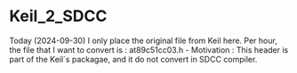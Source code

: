 # Keil_2_SDCC

Today (2024-09-30) I only place the original file from Keil here.
Per hour, the file that I want to convert is : at89c51cc03.h - 
Motivation : This header is part of the Keil´s packagae, and it do not convert in SDCC compiler.
